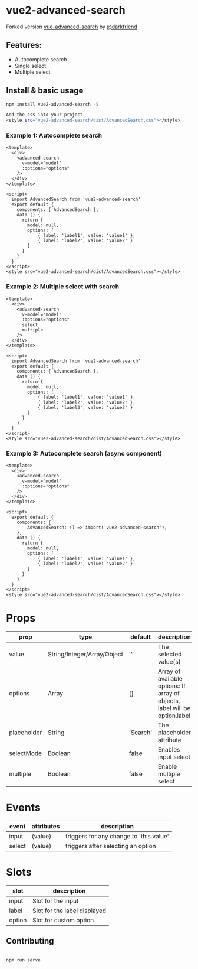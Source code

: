 # vue2-advanced-search

Forked version [vue-advanced-search](https://github.com/antonispat10/vue-advanced-search) by [@darkfriend](https://darkfriend.ru)

## Features:
* Autocomplete search
* Single select
* Multiple select

## Install & basic usage

```bash
npm install vue2-advanced-search -S

Add the css into your project 
<style src="vue2-advanced-search/dist/AdvancedSearch.css"></style>
```

### Example 1: Autocomplete search
```vue
<template>
  <div>
    <advanced-search
      v-model="model"
      :options="options"
    />
  </div>
</template>

<script>
  import AdvancedSearch from 'vue2-advanced-search'
  export default {
    components: { AdvancedSearch },
    data () {
      return {
        model: null,
        options: [
            { label: 'label1', value: 'value1' },
            { label: 'label2', value: 'value2' }
        ]
      }
    }
  }
</script>
<style src="vue2-advanced-search/dist/AdvancedSearch.css"></style>
```

### Example 2: Multiple select with search
```vue
<template>
  <div>
    <advanced-search
      v-model="model"
      :options="options"
      select
      multiple
    />
  </div>
</template>

<script>
  import AdvancedSearch from 'vue2-advanced-search'
  export default {
    components: { AdvancedSearch },
    data () {
      return {
        model: null,
        options: [
            { label: 'label1', value: 'value1' },
            { label: 'label2', value: 'value2' },
            { label: 'label3', value: 'value3' }
        ]
      }
    }
  }
</script>
<style src="vue2-advanced-search/dist/AdvancedSearch.css"></style>
```

### Example 3: Autocomplete search (async component)
```vue
<template>
  <div>
    <advanced-search
      v-model="model"
      :options="options"
    />
  </div>
</template>

<script>
  export default {
    components: {
        AdvancedSearch: () => import('vue2-advanced-search'),
    },
    data () {
      return {
        model: null,
        options: [
            { label: 'label1', value: 'value1' },
            { label: 'label2', value: 'value2' }
        ]
      }
    }
  }
</script>
<style src="vue2-advanced-search/dist/AdvancedSearch.css"></style>
```


# Props

| prop             | type               | default                | description                                                                                                                                                                                              |
|------------------|--------------------|------------------------|----------------------------------------------------------------------------------------------------------------------------------------------------------------------------------------------------------|
| value            | String/Integer/Array/Object    | ''                     | The selected value(s)
| options          | Array                          | []                     | Array of available options: If array of objects, label will be option.label
| placeholder      | String                         | 'Search'               | The placeholder attribute
| selectMode       | Boolean                        | false                  | Enables input select
| multiple         | Boolean                        | false                  | Enable multiple select


# Events

| event           | attributes                                                        | description                                       |
|-----------------|----------------------------------------------------------------------------|---------------------------------------------------|
| input           | (value)                                                 | triggers for any change to 'this.value'
| select          | (value)                                                 | triggers after selecting an option

# Slots


| slot       | description                                                                     |
|------------|---------------------------------------------------------------------------------|
| input      | Slot for the input                                               
| label      | Slot for the label displayed                                                                         
| option     | Slot for custom option                                                                           


## Contributing

``` bash

npm run serve
